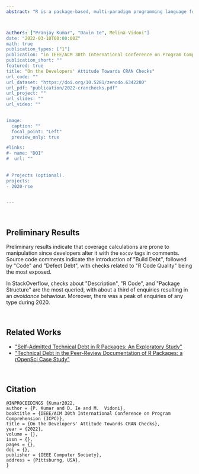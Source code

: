```yaml
---
abstract: "R is a package-based, multi-paradigm programming language for scientific software. It provides an easy way to install third-party code, datasets, tests, documentation and examples through CRAN (Comprehensive R Archive Network). Prior works indicated developers tend to code workarounds to bypass CRAN's automated checks (performed when submitting a package) instead of fixing the code--doing so reduces packages' quality. It may become a threat to those analyses written in R that rely on miss-checked code. This preliminary study card-sorted source code comments and analysed StackOverflow (SO) conversations discussing CRAN checks to understand developers' attitudes. We determined that about a quarter of SO posts aim to bypass a check with a workaround; the most affected are code-related problems, package dependencies, installation and feasibility. We analyse these checks and outline future steps to improve similar automated analyses."



authors: ["Pranjay Kumar", "Davin Ie", Melina Vidoni"]
date: "2022-03-10T00:00:00Z"
math: true
publication_types: ["1"]
publication: "in IEEE/ACM 30th International Conference on Program Comprehension (ICPC), 2022"
publication_short: ""
featured: true
title: "On the Developers' Attitude Towards CRAN Checks"
url_code: ""
url_dataset: "https://doi.org/10.5281/zenodo.6342280"
url_pdf: "publication/2022-cranchecks.pdf"
url_project: ""
url_slides: ""
url_video: ""

 
image:
  caption: ""
  focal_point: "Left"
  preview_only: true

#links:
#- name: "DOI"
#  url: ""
  
  
# Projects (optional).
projects: 
- 2020-rse
  

---
```


<br />


## Preliminary Results

Preliminary results indicate that coverage calculations are prone to manipulation since developers alter it with the `nocov` tags in comments. Source code comments indicate the introduction of "Build Debt", followed by "Code" and "Defect Debt", with checks related to "R Code Quality" being the most exposed. 

In StackOverflow, checks about "Description", "R Code", and "Package Structure" are the most queried, with about a third of enquiries resulting in an _avoidance_ behaviour. Moreover, there was a peak of enquiries of any type during 2020.



<br />



## Related Works

- ["Self-Admitted Technical Debt in R Packages: An Exploratory Study"](/publication/2021-rsatd)
- ["Technical Debt in the Peer-Review Documentation of R Packages: a rOpenSci Case Study"](/publication/2021-ropensci)


<br />



## Citation
```
@INPROCEEDINGS {Kumar2022,
author = {P. Kumar and D. Ie and M.  Vidoni},
booktitle = {IEEE/ACM 30th International Conference on Program Comprehension (ICPC)},
title = {On the Developers' Attitude Towards CRAN Checks},
year = {2022},
volume = {},
issn = {},
pages = {},
doi = {},
publisher = {IEEE Computer Society},
address = {Pittsburng, USA},
}
```
